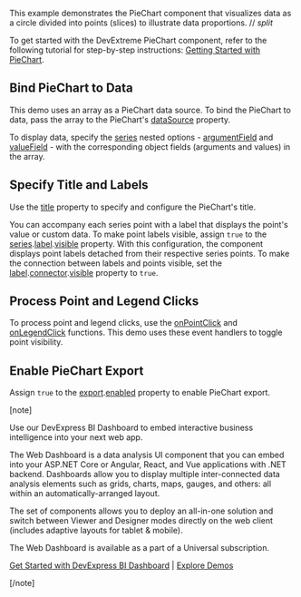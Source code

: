 This example demonstrates the PieChart component that visualizes data as a circle divided into points (slices) to illustrate data proportions.
// _split_

To get started with the DevExtreme PieChart component, refer to the following tutorial for step-by-step instructions: [Getting Started with PieChart](/Documentation/Guide/UI_Components/PieChart/Getting_Started_with_PieChart/).

## Bind PieChart to Data

This demo uses an array as a PieChart data source. To bind the PieChart to data, pass the array to the PieChart's [dataSource](/Documentation/ApiReference/UI_Components/dxPieChart/Configuration/#dataSource) property.

To display data, specify the [series](/Documentation/ApiReference/UI_Components/dxPieChart/Configuration/series/) nested options - [argumentField](/Documentation/ApiReference/UI_Components/dxPieChart/Configuration/series/#argumentField) and [valueField](/Documentation/ApiReference/UI_Components/dxPieChart/Configuration/series/#valueField) - with the corresponding object fields (arguments and values) in the array.

## Specify Title and Labels

Use the [title](/Documentation/ApiReference/UI_Components/dxPieChart/Configuration/title/) property to specify and configure the PieChart's title.

You can accompany each series point with a label that displays the point's value or custom data. To make point labels visible, assign `true` to the [series](/Documentation/ApiReference/UI_Components/dxPieChart/Configuration/series/).[label](/Documentation/ApiReference/UI_Components/dxPieChart/Configuration/series/label/).[visible](/Documentation/ApiReference/UI_Components/dxPieChart/Configuration/series/label/#visible) property. With this configuration, the component displays point labels detached from their respective series points. To make the connection between labels and points visible, set the [label](/Documentation/ApiReference/UI_Components/dxPieChart/Configuration/series/label/).[connector](/Documentation/ApiReference/UI_Components/dxPieChart/Configuration/series/label/connector/).[visible](/Documentation/ApiReference/UI_Components/dxPieChart/Configuration/series/label/connector/#visible) property to `true`.

## Process Point and Legend Clicks 

To process point and legend clicks, use the [onPointClick](/Documentation/ApiReference/UI_Components/dxPieChart/Configuration/#onPointClick) and [onLegendClick](/Documentation/ApiReference/UI_Components/dxPieChart/Configuration/#onLegendClick) functions. This demo uses these event handlers to toggle point visibility.

## Enable PieChart Export 

Assign `true` to the [export](/Documentation/ApiReference/UI_Components/dxPieChart/Configuration/export/).[enabled](/Documentation/ApiReference/UI_Components/dxPieChart/Configuration/export/#enabled) property to enable PieChart export.

[note]

Use our DevExpress BI Dashboard to embed interactive business intelligence into your next web app.

The Web Dashboard is a data analysis UI component that you can embed into your ASP.NET Core or Angular, React, and Vue applications with .NET backend. Dashboards allow you to display multiple inter-connected data analysis elements such as grids, charts, maps, gauges, and others: all within an automatically-arranged layout.

The set of components allows you to deploy an all-in-one solution and switch between Viewer and Designer modes directly on the web client (includes adaptive layouts for tablet & mobile).

The Web Dashboard is available as a part of a Universal subscription.

[Get Started with DevExpress BI Dashboard](https://docs.devexpress.com/Dashboard/115955/web-dashboard) | [Explore Demos](https://demos.devexpress.com/Dashboard/)

[/note]